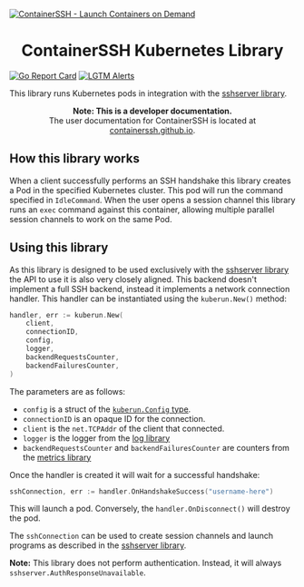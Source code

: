 [![ContainerSSH - Launch Containers on Demand](https://containerssh.github.io/images/logo-for-embedding.svg)](https://containerssh.github.io/)

<!--suppress HtmlDeprecatedAttribute -->
<h1 align="center">ContainerSSH Kubernetes Library</h1>

[![Go Report Card](https://goreportcard.com/badge/github.com/containerssh/kuberun?style=for-the-badge)](https://goreportcard.com/report/github.com/containerssh/kuberun)
[![LGTM Alerts](https://img.shields.io/lgtm/alerts/github/ContainerSSH/kuberun?style=for-the-badge)](https://lgtm.com/projects/g/ContainerSSH/kuberun/)

This library runs Kubernetes pods in integration with the [sshserver library](https://github.com/containerssh/sshserver).

<p align="center"><strong>Note: This is a developer documentation.</strong><br />The user documentation for ContainerSSH is located at <a href="https://containerssh.github.io">containerssh.github.io</a>.</p>

## How this library works

When a client successfully performs an SSH handshake this library creates a Pod in the specified Kubernetes cluster. This pod will run the command specified in `IdleCommand`. When the user opens a session channel this library runs an `exec` command against this container, allowing multiple parallel session channels to work on the same Pod.

## Using this library

As this library is designed to be used exclusively with the [sshserver library](https://github.com/containerssh/sshserver) the API to use it is also very closely aligned. This backend doesn't implement a full SSH backend, instead it implements a network connection handler. This handler can be instantiated using the `kuberun.New()` method:

```go
handler, err := kuberun.New(
    client,
    connectionID,
    config,
    logger,
    backendRequestsCounter,
    backendFailuresCounter,
)
```

The parameters are as follows:

- `config` is a struct of the [`kuberun.Config` type](config.go).
- `connectionID` is an opaque ID for the connection.
- `client` is the `net.TCPAddr` of the client that connected.
- `logger` is the logger from the [log library](https://github.com/containerssh/log)
- `backendRequestsCounter` and `backendFailuresCounter` are counters from the [metrics library](https://github.com/containerssh/metrics)

Once the handler is created it will wait for a successful handshake:

```go
sshConnection, err := handler.OnHandshakeSuccess("username-here")
```

This will launch a pod. Conversely, the `handler.OnDisconnect()` will destroy the pod.

The `sshConnection` can be used to create session channels and launch programs as described in the [sshserver library](https://github.com/containerssh/sshserver).

**Note:** This library does not perform authentication. Instead, it will always `sshserver.AuthResponseUnavailable`.